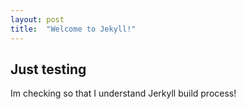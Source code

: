 ```yaml
---
layout: post
title:  "Welcome to Jekyll!"
---
```


## Just testing 

Im checking so that I understand Jerkyll build process!
